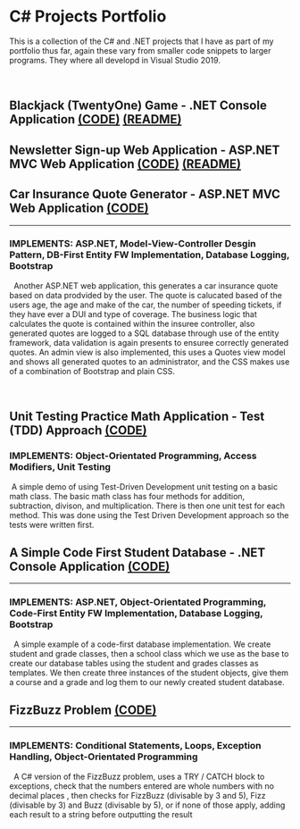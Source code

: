 # __C# Projects Portfolio__

This is a collection of the C# and .NET projects that I have as part of my portfolio thus far, again these vary from smaller code snippets to larger programs. They where all developd in Visual Studio 2019.  

&nbsp;
## __Blackjack (TwentyOne) Game - .NET Console Application__ [(CODE)](https://github.com/ProfSFrink/c_sharp_portfolio/tree/master/TwentyOne/TwentyOne) [(README)](https://github.com/ProfSFrink/c_sharp_portfolio/tree/master/TwentyOne/TwentyOne/Readme.md)

## __Newsletter Sign-up Web Application - ASP.NET MVC Web Application__ [(CODE)](https://github.com/ProfSFrink/c_sharp_portfolio/tree/master/NewsletterAppMVC/NewsletterAppMVC) [(README)](https://github.com/ProfSFrink/c_sharp_portfolio/tree/master/NewsletterAppMVC/NewsletterAppMVC/Readme.md)

## __Car Insurance Quote Generator - ASP.NET MVC Web Application__ [(CODE)](https://github.com/ProfSFrink/c_sharp_portfolio/tree/master/CarInsurance/CarInsurance)

---

### __IMPLEMENTS: ASP.NET, Model-View-Controller Desgin Pattern, DB-First Entity FW Implementation, Database Logging, Bootstrap__

&nbsp;
Another ASP.NET web application, this generates a car insurance quote based on data prodvided by the user. The quote is calucated based of the users age, the age and make of the car, the number of speeding tickets, if they have ever a DUI and type of coverage. The business logic that calculates the quote is contained within the insuree controller, also generated quotes are logged to a SQL database through use of the entity framework, data validation is again presents to ensuree correctly generated quotes. An admin view is also implemented, this uses a Quotes view model and shows all generated quotes to an administrator, and the CSS makes use of a combination of Bootstrap and plain CSS.

&nbsp;
## __Unit Testing Practice Math Application - Test (TDD) Approach__ [(CODE)](https://github.com/ProfSFrink/c_sharp_private/tree/master/BasicMathTDDTest)

### __IMPLEMENTS: Object-Orientated Programming, Access Modifiers, Unit Testing__

&nbsp;A simple demo of using Test-Driven Development unit testing on a basic math class. The basic math class has four methods for addition, subtraction, divison, and multiplication. There is then one unit test for each method. This was done using the Test Driven Development approach so the tests were written first.
## __A Simple Code First Student Database - .NET Console Application__ [(CODE)](https://github.com/ProfSFrink/c_sharp_portfolio/tree/master/CodeFirstDBAssign/CodeFirstDBAssign)

---

### __IMPLEMENTS: ASP.NET, Object-Orientated Programming, Code-First Entity FW Implementation, Database Logging, Bootstrap__

&nbsp;
A simple example of a code-first database implementation. We create student and grade classes, then a school class which we use as the base to create our database tables using the student and grades classes as templates. We then create three instances of the student objects, give them a course and a grade and log them to our newly created student database.

## __FizzBuzz Problem__ [(CODE)](https://github.com/ProfSFrink/c_sharp_portfolio/tree/master/FizzBuzz/FizzBuzz/FizzBuzz)

---

### __IMPLEMENTS: Conditional Statements, Loops, Exception Handling, Object-Orientated Programming__

&nbsp;
A C# version of the FizzBuzz problem, uses a TRY / CATCH block to exceptions, check that the numbers entered are whole numbers with no decimal places , then checks for FizzBuzz (divisable by 3 and 5), Fizz (divisable by 3) and Buzz (divisable by 5), or if none of those apply, adding each result to a string before outputting the result
